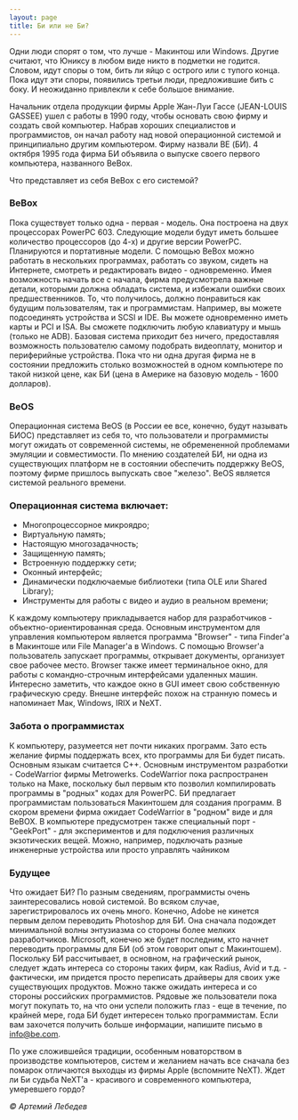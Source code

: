```yaml
---
layout: page
title: Би или не Би?
---
```

 
Одни люди спорят о том, что лучше - Макинтош или Windows. Другие считают, что Юниксу в любом виде никто в подметки не годится. Словом, идут споры о том, бить ли яйцо с острого или с тупого конца. Пока идут эти споры, появились третьи люди, предложившие бить с боку. И неожиданно привлекли к себе большое внимание.

Начальник отдела продукции фирмы Apple Жан-Луи Гассе (JEAN-LOUIS GASSEE) ушел с работы в 1990 году, чтобы основать свою фирму и создать свой компьютер. Набрав хороших специалистов и программистов, он начал работу над новой операционной системой и принципиально другим компьютером. Фирму назвали BE (БИ). 4 октября 1995 года фирма БИ объявила о выпуске своего первого компьютера, названного BeBox.

Что представляет из себя BeBox с его системой?

### BeBox
Пока существует только одна - первая - модель. Она построена на двух процессорах PowerPC 603. Следующие модели будут иметь большее количество процессоров (до 4-х) и другие версии PowerPC. Планируются и портативные модели. С помощью BeBox можно работать в нескольких программах, работать со звуком, сидеть на Интернете, смотреть и редактировать видео - одновременно. Имея возможность начать все с начала, фирма предусмотрела важные детали, которыми должна обладать система, и избежали ошибки своих предшественников. То, что получилось, должно понравиться как будущим пользователям, так и программистам. Например, вы можете подсоединять устройства и SCSI и IDE. Вы можете одновременно иметь карты и PCI и ISA. Вы сможете подключить любую клавиатуру и мышь (только не ADB). Базовая система приходит без ничего, предоставляя возможность пользователю самому подобрать видеоплату, монитор и периферийные устройства. Пока что ни одна другая фирма не в состоянии предложить столько возможностей в одном компьютере по такой низкой цене, как БИ (цена в Америке на базовую модель - 1600 долларов).

### BeOS
Операционная система BeOS (в России ее все, конечно, будут называть БИОС) представляет из себя то, что пользователи и программисты могут ожидать от современной системы, не обремененной проблемами эмуляции и совместимости. По мнению создателей БИ, ни одна из существующих платформ не в состоянии обеспечить поддержку BeOS, поэтому фирме пришлось выпускать свое "железо". BeOS является системой реального времени.

### Операционная система включает:

* Многопроцессорное микроядро;
* Виртуальную память;
* Настоящую многозадачность;
* Защищенную память;
* Встроенную поддержку сети;
* Оконный интерфейс;
* Динамически подключаемые библиотеки (типа OLE или Shared Library);
* Инструменты для работы с видео и аудио в реальном времени;

К каждому компьютеру прикладывается набор для разработчиков - объектно-ориентированная среда. Основным инструментом для управления компьютером является программа "Browser" - типа Finder'a в Макинтоше или File Manager'a в Windows. С помощью Browser'a пользователь запускает программы, открывает документы, организует свое рабочее место. Browser также имеет терминальное окно, для работы с командно-строчным интерфейсами удаленных машин. Интересно заметить, что каждое окно в GUI имеет свою собственную графическую среду. Внешне интерфейс похож на странную помесь и напоминает Мак, Windows, IRIX и NeXT.

### Забота о программистах
К компьютеру, разумеется нет почти никаких программ. Зато есть желание фирмы поддержать всех, кто программы для Би будет писать. Основным языкам считается C++. Основным инструментом разработки - CodeWarrior фирмы Metrowerks. CodeWarrior пока распространен только на Маке, поскольку был первым кто позволил компилировать программы в "родных" кодах для PowerPC. БИ предлагает программистам пользоваться Макинтошем для создания программ. В скором времени фирма ожидает CodeWarrior в "родном" виде и для BeBOX. В компьютере предусмотрен также специальный порт - "GeekPort" - для экспериментов и для подключения различных экзотических вещей. Можно, например, подключать разные инженерные устройства или просто управлять чайником

### Будущее
Что ожидает БИ? По разным сведениям, программисты очень заинтересовались новой системой. Во всяком случае, зарегистрировалось их очень много. Конечно, Adobe не кинется первым делом переводить Photoshop для БИ. Она сначала подождет минимальной волны энтузиазма со стороны более мелких разработчиков. Microsoft, конечно же будет последним, кто начнет переводить программы для БИ (об этом говорит опыт с Макинтошем). Поскольку БИ рассчитывает, в основном, на графический рынок, следует ждать интереса со стороны таких фирм, как Radius, Avid и т.д. - фактически, им придется просто переписать драйверы для своих уже существующих продуктов. Можно также ожидать интереса и со стороны российских программистов. Рядовые же пользователи пока могут покупать то, на что они успели положить глаз - еще в течение, по крайней мере, года БИ будет интересен только программистам. Если вам захочется получить больше информации, напишите письмо в info@be.com.

По уже сложившейся традиции, особенным новаторством в производстве компьютеров, систем и желанием начать все сначала без помарок отличаются выходцы из фирмы Apple (вспомните NeXT). Ждет ли Би судьба NeXT'a - красивого и современного компьютера, умеревшего гордо?

*&copy; Артемий Лебедев*
